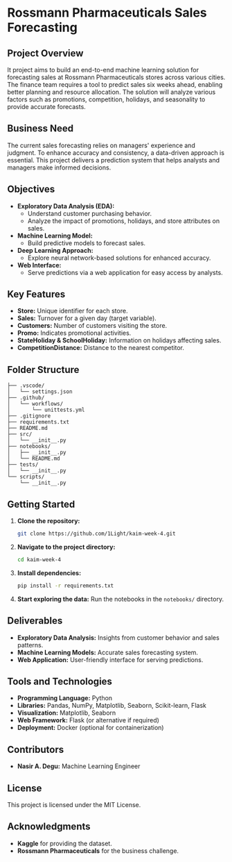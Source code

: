 # Rossmann Pharmaceuticals Sales Forecasting

## Project Overview
It project aims to build an end-to-end machine learning solution for forecasting sales at Rossmann Pharmaceuticals stores across various cities. The finance team requires a tool to predict sales six weeks ahead, enabling better planning and resource allocation. The solution will analyze various factors such as promotions, competition, holidays, and seasonality to provide accurate forecasts.

## Business Need
The current sales forecasting relies on managers' experience and judgment. To enhance accuracy and consistency, a data-driven approach is essential. This project delivers a prediction system that helps analysts and managers make informed decisions.

## Objectives
- **Exploratory Data Analysis (EDA):**
  - Understand customer purchasing behavior.
  - Analyze the impact of promotions, holidays, and store attributes on sales.
- **Machine Learning Model:**
  - Build predictive models to forecast sales.
- **Deep Learning Approach:**
  - Explore neural network-based solutions for enhanced accuracy.
- **Web Interface:**
  - Serve predictions via a web application for easy access by analysts.

## Key Features
- **Store:** Unique identifier for each store.
- **Sales:** Turnover for a given day (target variable).
- **Customers:** Number of customers visiting the store.
- **Promo:** Indicates promotional activities.
- **StateHoliday & SchoolHoliday:** Information on holidays affecting sales.
- **CompetitionDistance:** Distance to the nearest competitor.

## Folder Structure
```
├── .vscode/
│   └── settings.json
├── .github/
│   └── workflows/
│       └── unittests.yml
├── .gitignore
├── requirements.txt
├── README.md
├── src/
│   └── __init__.py
├── notebooks/
│   ├── __init__.py
│   └── README.md
├── tests/
│   └── __init__.py
└── scripts/
    └── __init__.py
```

## Getting Started
1. **Clone the repository:**
   ```bash
   git clone https://github.com/1Light/kaim-week-4.git
   ```
2. **Navigate to the project directory:**
   ```bash
   cd kaim-week-4
   ```
3. **Install dependencies:**
   ```bash
   pip install -r requirements.txt
   ```
4. **Start exploring the data:**
   Run the notebooks in the `notebooks/` directory.

## Deliverables
- **Exploratory Data Analysis:** Insights from customer behavior and sales patterns.
- **Machine Learning Models:** Accurate sales forecasting system.
- **Web Application:** User-friendly interface for serving predictions.

## Tools and Technologies
- **Programming Language:** Python  
- **Libraries:** Pandas, NumPy, Matplotlib, Seaborn, Scikit-learn, Flask  
- **Visualization:** Matplotlib, Seaborn  
- **Web Framework:** Flask (or alternative if required)  
- **Deployment:** Docker (optional for containerization)

## Contributors
- **Nasir A. Degu:** Machine Learning Engineer

## License
This project is licensed under the MIT License.

## Acknowledgments
- **Kaggle** for providing the dataset.  
- **Rossmann Pharmaceuticals** for the business challenge.